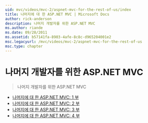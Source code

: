 ```yaml
---
uid: mvc/videos/mvc-2/aspnet-mvc-for-the-rest-of-us/index
title: 나머지에 대 한 ASP.NET MVC | Microsoft Docs
author: rick-anderson
description: 나머지 개발자를 위한 ASP.NET MVC
ms.author: riande
ms.date: 09/28/2011
ms.assetid: b57141fa-8903-4afe-8c8c-d965204001e2
msc.legacyurl: /mvc/videos/mvc-2/aspnet-mvc-for-the-rest-of-us
msc.type: chapter
---
```

<a name="aspnet-mvc-for-the-rest-of-us"></a>나머지 개발자를 위한 ASP.NET MVC
====================
> 나머지 개발자를 위한 ASP.NET MVC


- [나머지에 대 한 ASP.NET MVC: 1 부](aspnet-mvc-for-the-rest-of-us-part-1.md)
- [나머지에 대 한 ASP.NET MVC: 2 부](aspnet-mvc-for-the-rest-of-us-part-2.md)
- [나머지에 대 한 ASP.NET MVC: 3 부](aspnet-mvc-for-the-rest-of-us-part-3.md)
- [나머지에 대 한 ASP.NET MVC: 4 부](aspnet-mvc-for-the-rest-of-us-part-4.md)

